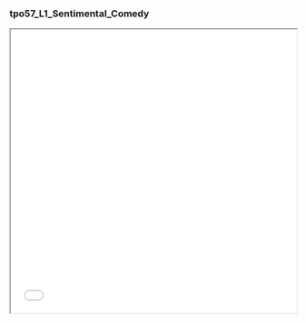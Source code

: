 ### tpo57_L1_Sentimental_Comedy 

<iframe src="/mindmap/tpo57_L1_Sentimental_Comedy.html" width="100%" height="500"></iframe>
